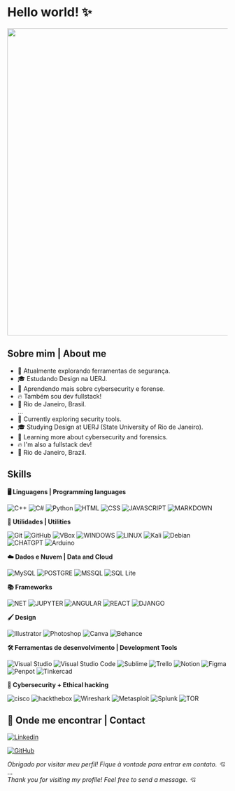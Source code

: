 # Hello world! ✨

<img src="https://i.pinimg.com/originals/da/e3/6a/dae36a74337de05e249ce5afcec907c1.gif" width="700" />


## Sobre mim | About me

- 🤔 Atualmente explorando ferramentas de segurança.
- 🎓 Estudando Design na UERJ.
- 🌱 Aprendendo mais sobre cybersecurity e forense.
- 🔥 Também sou dev fullstack!
- 📌 Rio de Janeiro, Brasil.
  <br>
...
  <br>
-  🤔 Currently exploring security tools.
- 🎓 Studying Design at UERJ (State University of Rio de Janeiro).
- 🌱 Learning more about cybersecurity and forensics.
- 🔥 I'm also a fullstack dev!
- 📌 Rio de Janeiro, Brazil.

## Skills

**🖥 Linguagens | Programming languages**

![C++](https://img.shields.io/badge/C%2B%2B-00599C?style=for-the-badge&logo=c%2B%2B&logoColor=white)
![C#](https://img.shields.io/badge/C%23-239120?style=for-the-badge&logo=c-sharp&logoColor=white)
![Python](https://img.shields.io/badge/Python-FFD43B?style=for-the-badge&logo=python&logoColor=black)
![HTML](https://img.shields.io/badge/HTML5-E34F26?style=for-the-badge&logo=html5&logoColor=white)
![CSS](https://img.shields.io/badge/CSS-239120?&style=for-the-badge&logo=css3&logoColor=white)
![JAVASCRIPT](https://img.shields.io/badge/JavaScript-F7DF1E?style=for-the-badge&logo=javascript&logoColor=black)
![MARKDOWN](https://img.shields.io/badge/Markdown-000000?style=for-the-badge&logo=markdown&logoColor=white)


**🔗 Utilidades | Utilities**

![Git](https://img.shields.io/badge/Git-E34F26?style=for-the-badge&logo=git&logoColor=white)
![GitHub](https://img.shields.io/badge/GitHub-100000?style=for-the-badge&logo=github&logoColor=white)
![VBox](https://img.shields.io/badge/VirtualBox-21416b?style=for-the-badge&logo=VirtualBox&logoColor=white)
![WINDOWS](https://img.shields.io/badge/Windows-017AD7?style=for-the-badge&logo=windows&logoColor=white)
![LINUX](	https://img.shields.io/badge/Linux-FCC624?style=for-the-badge&logo=linux&logoColor=black)
![Kali](https://img.shields.io/badge/Kali_Linux-557C94?style=for-the-badge&logo=kali-linux&logoColor=white)
![Debian](https://img.shields.io/badge/Debian-A81D33?style=for-the-badge&logo=debian&logoColor=white)
![CHATGPT](https://img.shields.io/badge/ChatGPT-74aa9c?style=for-the-badge&logo=openai&logoColor=white)
![Arduino](https://img.shields.io/badge/Arduino_IDE-00979D?style=for-the-badge&logo=arduino&logoColor=white)


**☁️ Dados e Nuvem | Data and Cloud**

![MySQL](https://img.shields.io/badge/MySQL-00000F?style=for-the-badge&logo=mysql&logoColor=white)
![POSTGRE](https://img.shields.io/badge/PostgreSQL-316192?style=for-the-badge&logo=postgresql&logoColor=white
)
![MSSQL](https://img.shields.io/badge/Microsoft_SQL_Server-CC2927?style=for-the-badge&logo=microsoft-sql-server&logoColor=white)
![SQL Lite](https://img.shields.io/badge/Sqlite-003B57?style=for-the-badge&logo=sqlite&logoColor=white)

**📚 Frameworks**

![NET](https://img.shields.io/badge/.NET-512BD4?style=for-the-badge&logo=dotnet&logoColor=white)
![JUPYTER](https://img.shields.io/badge/Jupyter-F37626.svg?&style=for-the-badge&logo=Jupyter&logoColor=white)
![ANGULAR](https://img.shields.io/badge/Angular-DD0031?style=for-the-badge&logo=angular&logoColor=white)
![REACT](https://img.shields.io/badge/React-20232A?style=for-the-badge&logo=react&logoColor=61DAFB)
![DJANGO](https://img.shields.io/badge/Django-092E20?style=for-the-badge&logo=django&logoColor=green)


**🖌 Design**

![Illustrator](https://img.shields.io/badge/Adobe%20Illustrator-FF9A00?style=for-the-badge&logo=adobe%20illustrator&logoColor=white)
![Photoshop](https://img.shields.io/badge/Adobe%20Photoshop-31A8FF?style=for-the-badge&logo=Adobe%20Photoshop&logoColor=black)
![Canva](https://img.shields.io/badge/Canva-%2300C4CC.svg?&style=for-the-badge&logo=Canva&logoColor=white)
![Behance](https://img.shields.io/badge/Behance-0054F7?style=for-the-badge&logo=behance&logoColor=white)


**🛠 Ferramentas de desenvolvimento | Development Tools**

![Visual Studio](https://img.shields.io/badge/Visual_Studio-5C2D91?style=for-the-badge&logo=visual%20studio&logoColor=white)
![Visual Studio Code](https://img.shields.io/badge/VSCode-0078D4?style=for-the-badge&logo=visual%20studio%20code&logoColor=white)
![Sublime](https://img.shields.io/badge/sublime_text-%23575757.svg?&style=for-the-badge&logo=sublime-text&logoColor=important)
![Trello](https://img.shields.io/badge/Trello-0052CC?style=for-the-badge&logo=trello&logoColor=white)
![Notion](https://img.shields.io/badge/Notion-000000?style=for-the-badge&logo=notion&logoColor=white)
![Figma](https://img.shields.io/badge/Figma-F24E1E?style=for-the-badge&logo=figma&logoColor=white)
![Penpot](https://img.shields.io/badge/Penpot-000000?style=for-the-badge&logo=penpot&logoColor=white)
![Tinkercad](https://img.shields.io/badge/tinkercad-1477D1?style=for-the-badge&logo=tinkercad&logoColor=white)

**🔐 Cybersecurity + Ethical hacking**

![cisco](https://img.shields.io/badge/CISCO-1BA0D7?style=for-the-badge&logo=cisco&logoColor=white)
![hackthebox](https://img.shields.io/badge/HackTheBox-111927?style=for-the-badge&logo=Hack%20The%20Box&logoColor=9FEF00)
![Wireshark](https://img.shields.io/badge/Wireshark-1679A7?style=for-the-badge&logo=Wireshark&logoColor=white)
![Metasploit](https://img.shields.io/badge/metasploit-2596CD?style=for-the-badge&logo=metasploit&logoColor=white)
![Splunk](https://img.shields.io/badge/Splunk-000000?style=for-the-badge&logo=Splunk&logoColor=white)
![TOR](https://img.shields.io/badge/Tor_Browser-7D4698?style=for-the-badge&logo=Tor-Browser&logoColor=white)


## 📩 Onde me encontrar | Contact

[![Linkedin](https://img.shields.io/badge/LinkedIn-0077B5?style=for-the-badge&logo=linkedin&logoColor=white&link=https://www.linkedin.com/in/julyana-salvador-3a68852b6/)](https://www.linkedin.com/in/julyana-salvador-3a68852b6/)

[![GitHub](https://img.shields.io/badge/GitHub-100000?style=for-the-badge&logo=github&logoColor=white&https://github.com/JSalvadorNET/)](https://github.com/JSalvadorNET/)

_Obrigado por visitar meu perfil! Fique à vontade para entrar em contato. 💘_
<br>
...
<br>
_Thank you for visiting my profile! Feel free to send a message. 💘_

